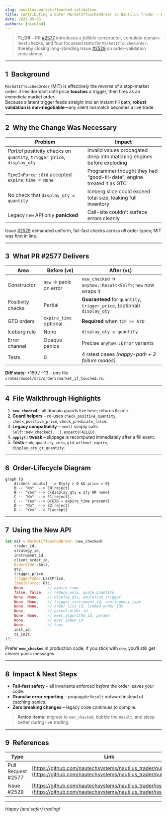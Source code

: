 ```yaml
---
slug: nautilus-marketiftouched-validation
title: Contributing a Safer MarketIfTouchedOrder to Nautilus Trader — Hardening Conditional Orders in Rust
date: 2025-05-03
authors: [nicolad]
---
```


> **TL;DR** – PR [#2577](https://github.com/nautechsystems/nautilus_trader/pull/2577) introduces a _fallible_ constructor, complete domain-level checks, and four focussed tests for `MarketIfTouchedOrder`, thereby closing long-standing Issue [#2529](https://github.com/nautechsystems/nautilus_trader/issues/2529) on order-validation consistency.

---

## 1 Background

`MarketIfTouchedOrder` (MIT) is effectively the _reverse_ of a stop-market order: it lies dormant until price **touches** a trigger, then fires as an _immediate_ market order.  
Because a latent trigger feeds straight into an instant fill path, **robust validation is non-negotiable**—any silent mismatch becomes a live trade.

---

## 2 Why the Change Was Necessary

| Problem                                                                   | Impact                                                                |
| ------------------------------------------------------------------------- | --------------------------------------------------------------------- |
| _Partial_ positivity checks on `quantity`, `trigger_price`, `display_qty` | Invalid values propagated deep into matching engines before exploding |
| `TimeInForce::Gtd` accepted `expire_time = None`                          | Programmer thought they had “good-til-date”; engine treated it as GTC |
| No check that `display_qty ≤ quantity`                                    | Iceberg slice could exceed total size, leaking full inventory         |
| Legacy `new` API only **panicked**                                        | Call-site couldn’t surface errors cleanly                             |

Issue [#2529](https://github.com/nautechsystems/nautilus_trader/issues/2529) demanded uniform, fail-fast checks across _all_ order types; MIT was first in line.

---

## 3 What PR #2577 Delivers

| Area              | Before (`v0`)          | After (`v1`)                                                             |
| ----------------- | ---------------------- | ------------------------------------------------------------------------ |
| Constructor       | `new` → panic on error | `new_checked` → `anyhow::Result<Self>`; `new` now wraps it               |
| Positivity checks | Partial                | **Guaranteed** for `quantity`, `trigger_price`, (optional) `display_qty` |
| GTD orders        | `expire_time` optional | **Required** when `TIF == GTD`                                           |
| Iceberg rule      | None                   | `display_qty ≤ quantity`                                                 |
| Error channel     | Opaque panics          | Precise `anyhow::Error` variants                                         |
| Tests             | 0                      | 4 rstest cases _(happy-path + 3 failure modes)_                          |

**Diff stats:** +159 / −13 – one file `crates/model/src/orders/market_if_touched.rs`.

---

## 4 File Walkthrough Highlights

1. **`new_checked`** – all domain guards live here; returns `Result`.
2. **Guard helpers** – re-uses `check_positive_quantity`, `check_positive_price`, `check_predicate_false`.
3. **Legacy compatibility** – `new()` simply calls `Self::new_checked(...).expect(FAILED)`.
4. **`apply()` tweak** – slippage is recomputed immediately after a fill event.
5. **Tests** – `ok`, `quantity_zero`, `gtd_without_expire`, `display_qty_gt_quantity`.

---

## 6 Order-Lifecycle Diagram

```mermaid
graph TD
    A[check inputs] --> B{qty > 0 && price > 0}
    B -- "No"  --> E0[reject]
    B -- "Yes" --> C{display_qty ≤ qty OR none}
    C -- "No"  --> E1[reject]
    C -- "Yes" --> D{GTD ⇒ expire_time present}
    D -- "No"  --> E2[reject]
    D -- "Yes" --> F[accept]

```

---

## 7 Using the New API

```rust
let mit = MarketIfTouchedOrder::new_checked(
    trader_id,
    strategy_id,
    instrument_id,
    client_order_id,
    OrderSide::Sell,
    qty,
    trigger_price,
    TriggerType::LastPrice,
    TimeInForce::Gtc,
    None,          // expire_time
    false, false,  // reduce_only, quote_quantity
    None, None,    // display_qty, emulation_trigger
    None, None,    // trigger_instrument_id, contingency_type
    None, None,    // order_list_id, linked_order_ids
    None,          // parent_order_id
    None, None,    // exec_algorithm_id, params
    None,          // exec_spawn_id
    None,          // tags
    init_id,
    ts_init,
)?;
```

Prefer **`new_checked`** in production code; if you stick with `new`, you’ll still get clearer panic messages.

---

## 8 Impact & Next Steps

- **Fail-fast safety** – all invariants enforced _before_ the order leaves your code.
- **Granular error reporting** – propagate `Result` outward instead of catching panics.
- **Zero breaking changes** – legacy code continues to compile.

> **Action items:** migrate to `new_checked`, bubble the `Result`, and sleep better during live trading.

---

## 9 References

| Type               | Link                                                                                                                           |
| ------------------ | ------------------------------------------------------------------------------------------------------------------------------ |
| Pull Request #2577 | [https://github.com/nautechsystems/nautilus_trader/pull/2577](https://github.com/nautechsystems/nautilus_trader/pull/2577)     |
| Issue #2529        | [https://github.com/nautechsystems/nautilus_trader/issues/2529](https://github.com/nautechsystems/nautilus_trader/issues/2529) |

---

_Happy (and safer) trading!_

```

```
